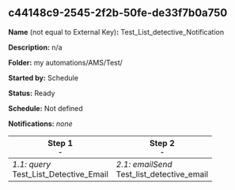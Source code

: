 ## c44148c9-2545-2f2b-50fe-de33f7b0a750

**Name** (not equal to External Key)**:** Test_List_detective_Notification

**Description:** n/a

**Folder:** my automations/AMS/Test/

**Started by:** Schedule

**Status:** Ready

**Schedule:** Not defined

**Notifications:** _none_


| Step 1<br>_<small>-</small>_ | Step 2<br>_<small>-</small>_ |
| --- | --- |
| _1.1: query_<br>Test_List_Detective_Email | _2.1: emailSend_<br>Test_list_detective_email |

